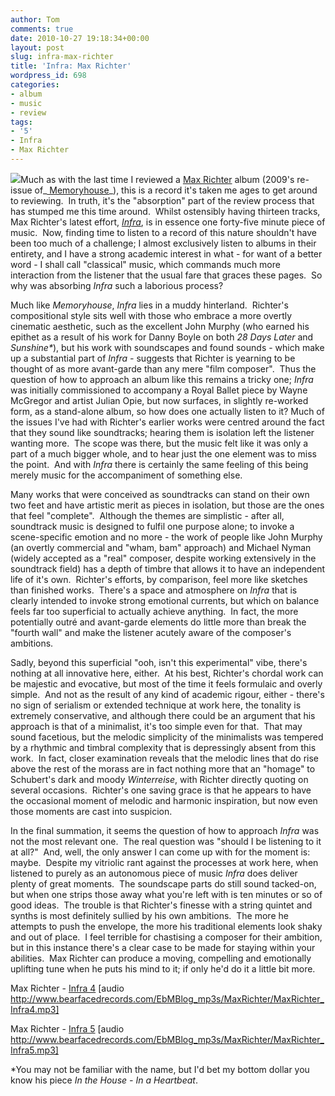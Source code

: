 ```yaml
---
author: Tom
comments: true
date: 2010-10-27 19:18:34+00:00
layout: post
slug: infra-max-richter
title: 'Infra: Max Richter'
wordpress_id: 698
categories:
- album
- music
- review
tags:
- '5'
- Infra
- Max Richter
---
```


[![](http://eatenbymonsters.files.wordpress.com/2010/10/maxrichter_infra.jpg?w=300)](http://eatenbymonsters.files.wordpress.com/2010/10/maxrichter_infra.jpg)Much as with the last time I reviewed a [Max Richter](http://www.maxrichter.com/) album (2009's re-issue of_[ Memoryhouse](http://eatenbymonsters.wordpress.com/2010/01/16/memoryhouse-max-richter/)_), this is a record it's taken me ages to get around to reviewing.  In truth, it's the "absorption" part of the review process that has stumped me this time around.  Whilst ostensibly having thirteen tracks, Max Richter's latest effort, _[Infra](http://fat-cat.co.uk/fatcat/release.php?id=321)_, is in essence one forty-five minute piece of music.  Now, finding time to listen to a record of this nature shouldn't have been too much of a challenge; I almost exclusively listen to albums in their entirety, and I have a strong academic interest in what - for want of a better word - I shall call "classical" music, which commands much more interaction from the listener that the usual fare that graces these pages.  So why was absorbing _Infra_ such a laborious process?

Much like _Memoryhouse_, _Infra_ lies in a muddy hinterland.  Richter's compositional style sits well with those who embrace a more overtly cinematic aesthetic, such as the excellent John Murphy (who earned his epithet as a result of his work for Danny Boyle on both _28 Days Later_ and _Sunshine*_), but his work with soundscapes and found sounds - which make up a substantial part of _Infra -_ suggests that Richter is yearning to be thought of as more avant-garde than any mere "film composer".  Thus the question of how to approach an album like this remains a tricky one; _Infra_ was initially commissioned to accompany a Royal Ballet piece by Wayne McGregor and artist Julian Opie, but now surfaces, in slightly re-worked form, as a stand-alone album, so how does one actually listen to it? Much of the issues I've had with Richter's earlier works were centred around the fact that they sound like soundtracks; hearing them is isolation left the listener wanting more.  The scope was there, but the music felt like it was only a part of a much bigger whole, and to hear just the one element was to miss the point.  And with _Infra_ there is certainly the same feeling of this being merely music for the accompaniment of something else.

Many works that were conceived as soundtracks can stand on their own two feet and have artistic merit as pieces in isolation, but those are the ones that feel "complete".  Although the themes are simplistic - after all, soundtrack music is designed to fulfil one purpose alone; to invoke a scene-specific emotion and no more - the work of people like John Murphy (an overtly commercial and "wham, bam" approach) and Michael Nyman (widely accepted as a "real" composer, despite working extensively in the soundtrack field) has a depth of timbre that allows it to have an independent life of it's own.  Richter's efforts, by comparison, feel more like sketches than finished works.  There's a space and atmosphere on _Infra_ that is clearly intended to invoke strong emotional currents, but which on balance feels far too superficial to actually achieve anything.  In fact, the more potentially outré and avant-garde elements do little more than break the "fourth wall" and make the listener acutely aware of the composer's ambitions.

Sadly, beyond this superficial "ooh, isn't this experimental" vibe, there's nothing at all innovative here, either.  At his best, Richter's chordal work can be majestic and evocative, but most of the time it feels formulaic and overly simple.  And not as the result of any kind of academic rigour, either - there's no sign of serialism or extended technique at work here, the tonality is extremely conservative, and although there could be an argument that his approach is that of a minimalist, it's too simple even for that.  That may sound facetious, but the melodic simplicity of the minimalists was tempered by a rhythmic and timbral complexity that is depressingly absent from this work.  In fact, closer examination reveals that the melodic lines that do rise above the rest of the morass are in fact nothing more that an "homage" to Schubert's dark and moody _Winterreise_, with Richter directly quoting on several occasions.  Richter's one saving grace is that he appears to have the occasional moment of melodic and harmonic inspiration, but now even those moments are cast into suspicion.

In the final summation, it seems the question of how to approach _Infra_ was not the most relevant one.  The real question was "should I be listening to it at all?"  And, well, the only answer I can come up with for the moment is: maybe.  Despite my vitriolic rant against the processes at work here, when listened to purely as an autonomous piece of music _Infra_ does deliver plenty of great moments.  The soundscape parts do still sound tacked-on, but when one strips those away what you're left with is ten minutes or so of good ideas.  The trouble is that Richter's finesse with a string quintet and synths is most definitely sullied by his own ambitions.  The more he attempts to push the envelope, the more his traditional elements look shaky and out of place.  I feel terrible for chastising a composer for their ambition, but in this instance there's a clear case to be made for staying within your abilities.  Max Richter can produce a moving, compelling and emotionally uplifting tune when he puts his mind to it; if only he'd do it a little bit more.

Max Richter - [Infra 4](http://www.bearfacedrecords.com/EbMBlog_mp3s/MaxRichter/MaxRichter_Infra4.mp3) [audio http://www.bearfacedrecords.com/EbMBlog_mp3s/MaxRichter/MaxRichter_Infra4.mp3]

Max Richter - [Infra 5](http://www.bearfacedrecords.com/EbMBlog_mp3s/MaxRichter/MaxRichter_Infra5.mp3) [audio http://www.bearfacedrecords.com/EbMBlog_mp3s/MaxRichter/MaxRichter_Infra5.mp3]

*You may not be familiar with the name, but I'd bet my bottom dollar you know his piece _In the House - In a Heartbeat_.
